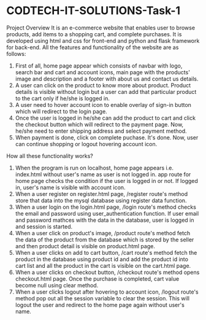 # CODTECH-IT-SOLUTIONS-Task-1

Project Overview
It is an e-commerce website that enables user to browse products, add items to a shopping cart, and complete purchases. It is developed using html and css for front-end and python and flask framework for back-end. All the features and functionality of the website are as follows:

1. First of all, home page appear which consists of navbar with logo, search bar and cart and account icons, main page with the products' image and description and a footer with about us and contact us details.
2. A user can click on the product to know more about product. Product details is visible without login but a user can add that particular product to the cart only if he/she is logged in.
3. A user need to hover account icon to enable overlay of sign-in button which will redirect to the login page.
4. Once the user is logged in he/she can add the product to cart and click the checkout button which will redirect to the payment page. Now, he/she need to enter shipping address and select payment method.
5. When payment is done, click on complete puchase. It's done. Now, user can continue shopping or logout hovering account icon.

How all these functionality works?
1. When the program is run on localhost, home page appears i.e. index.html without user's name as user is not logged in. app route for home page checks the condition if the user is logged in or not. If logged in, user's name is visible with account icon.
2. When a user register on register.html page, /register route's method store that data into the mysql database using register data function.
3. When a user login on the login.html page, /login route's method checks the email and password using user_authentication function. If user email and password mathces with the data in the database, user is logged in and session is started.
4. When a user click on product's image, /product route's method fetch the data of the product from the database which is stored by the seller and then product detail is visible on product.html page.
5. When a user clicks on add to cart button, /cart route's method fetch the product in the database using product id and add the product id into cart list and all the product in the cart is visible on the cart.html page.
6. When a user clicks on checkout button, /checkout route's method opens checkout.html page. Once the purchase is completed, cart value become null using clear method.
7. When a user clicks logout after hovering to account icon, /logout route's method pop out all the session variable to clear the session. This will logout the user and redirect to the home page again without user's name.
